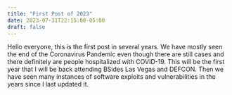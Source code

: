 ```yaml
---
title: "First Post of 2023"
date: 2023-07-31T22:15:08-05:00
draft: false
---
```

Hello everyone, this is the first post in several years. We have mostly seen the end of the Coronavirus Pandemic even though there are still cases and there definitely are people hospitalized with COVID-19. This will be the first year that I will be back attending BSides Las Vegas and DEFCON. Then we have seen many instances of software exploits and vulnerabilities in the years since I last updated it. 
